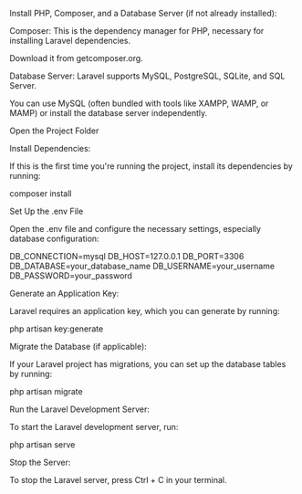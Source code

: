Install PHP, Composer, and a Database Server (if not already installed):

Composer: This is the dependency manager for PHP, necessary for installing Laravel dependencies.

Download it from getcomposer.org.

Database Server: Laravel supports MySQL, PostgreSQL, SQLite, and SQL Server.

You can use MySQL (often bundled with tools like XAMPP, WAMP, or MAMP) or install the database server independently.

Open the  Project Folder

Install Dependencies:

If this is the first time you're running the project, install its dependencies by running:

composer install

Set Up the  .env File

Open the .env file and configure the necessary settings, especially database configuration:

DB_CONNECTION=mysql
DB_HOST=127.0.0.1
DB_PORT=3306
DB_DATABASE=your_database_name
DB_USERNAME=your_username
DB_PASSWORD=your_password

Generate an Application Key:

Laravel requires an application key, which you can generate by running:

php artisan key:generate

Migrate the Database (if applicable):

If your Laravel project has migrations, you can set up the database tables by running:

php artisan migrate

Run the Laravel Development Server:

To start the Laravel development server, run:

php artisan serve

Stop the Server:

To stop the Laravel server, press Ctrl + C in your terminal.






